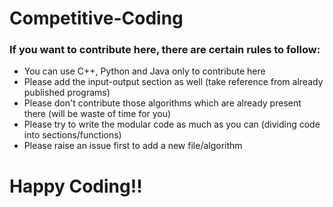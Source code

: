  <h1>Competitive-Coding</h1>
 
 <h3>If you want to contribute here, there are certain rules to follow: </h3>
 <ul>
 <li>You can use C++, Python and Java only to contribute here</li>
 <li>Please add the input-output section as well (take reference from already published programs)</li>
 <li>Please don't contribute those algorithms which are already present there (will be waste of time for you)</li>
 <li>Please try to write the modular code as much as you can (dividing code into sections/functions)</li>
 <li>Please raise an issue first to add a new file/algorithm</li>
 </ul>
 
 <h1>Happy Coding!!</h1>
